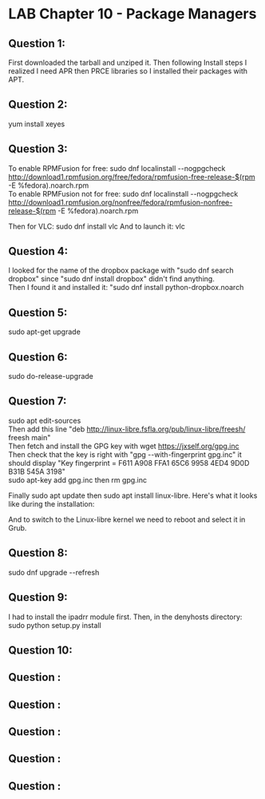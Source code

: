 # LAB Chapter 10 - Package Managers

## Question 1:

First downloaded the tarball and unziped it. Then following Install steps I realized I need APR then PRCE libraries so I installed their packages with APT.


## Question 2:

yum install xeyes

## Question 3:

To enable RPMFusion for free: sudo dnf localinstall --nogpgcheck http://download1.rpmfusion.org/free/fedora/rpmfusion-free-release-$(rpm -E %fedora).noarch.rpm  
To enable RPMFusion not for free:  sudo dnf localinstall --nogpgcheck http://download1.rpmfusion.org/nonfree/fedora/rpmfusion-nonfree-release-$(rpm -E %fedora).noarch.rpm 

Then for VLC: sudo dnf install vlc
And to launch it: vlc

## Question 4:

I looked for the name of the dropbox package with "sudo dnf search dropbox" since "sudo dnf install dropbox" didn't find anything.  
Then I found it and installed it: "sudo dnf install python-dropbox.noarch  


## Question 5:

sudo apt-get upgrade

## Question 6:

sudo do-release-upgrade

## Question 7:

sudo apt edit-sources  
Then add this line "deb http://linux-libre.fsfla.org/pub/linux-libre/freesh/ freesh main"  
Then fetch and install the GPG key with wget https://jxself.org/gpg.inc  
Then check that the key is right with "gpg --with-fingerprint gpg.inc" it should display "Key fingerprint = F611 A908 FFA1 65C6 9958 4ED4 9D0D B31B 545A 3198"  
sudo apt-key add gpg.inc then rm gpg.inc

Finally sudo apt update then sudo apt install linux-libre. Here's what it looks like during the installation:  

And to switch to the Linux-libre kernel we need to reboot and select it in Grub.


## Question 8:

sudo dnf upgrade --refresh

## Question 9:

I had to install the ipadrr module first.
Then, in the denyhosts directory: sudo python setup.py install  



## Question 10:

## Question :

## Question :

## Question :

## Question :

## Question :

